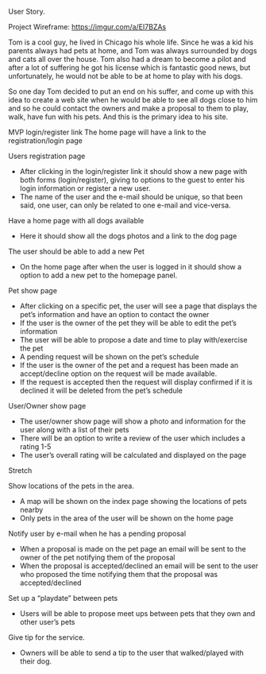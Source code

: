 User Story.

Project Wireframe: https://imgur.com/a/EI7BZAs 

Tom is a cool guy, he lived in Chicago his whole life. Since he was a kid his parents always had pets at home, and Tom was always surrounded by dogs and cats all over the house.
Tom also had a dream to become a pilot and after a lot of suffering he got his license which is fantastic good news, but unfortunately, he would not be able to be at home to play with his dogs.

So one day Tom decided to put an end on his suffer, and come up with this idea to create a web site when he would be able to see all dogs close to him and so he could contact the owners and make a proposal to them to play, walk, have fun with his pets. And this is the primary idea to his site.

MVP
login/register link
The home page will have a link to the registration/login page

Users registration page
* After clicking in the login/register link it should show a new page with both forms (login/register), giving to options to the guest to enter his login information or register a new user.
* The name of the user and the e-mail should be unique, so that been said, one user, can only be related to one e-mail and vice-versa.

Have a home page with all dogs available 
* Here it should show all the dogs photos and a link to the dog page

The user should be able to add a new Pet
* On the home page after when the user is logged in it should show a option to add a new pet to the homepage panel.

Pet show page
* After clicking on a specific pet, the user will see a page that displays the pet’s information and have an option to contact the owner
* If the user is the owner of the pet they will be able to edit the pet’s information
* The user will be able to propose a date and time to play with/exercise the pet
* A pending request will be shown on the pet’s schedule
* If the user is the owner of the pet and a request has been made an accept/decline option on the request will be made available.
* If the request is accepted then the request will display confirmed if it is declined it will be deleted from the pet’s schedule

User/Owner show page
* The user/owner show page will show a photo and information for the user along with a list of their pets
* There will be an option to write a review of the user which includes a rating 1-5
* The user’s overall rating will be calculated and displayed on the page 

Stretch 

Show locations of the pets in the area.
* A map will be shown on the index page showing the locations of pets nearby
* Only pets in the area of the user will be shown on the home page

Notify user by e-mail when he has a pending proposal
* When a proposal is made on the pet page an email will be sent to the owner of the pet notifying them of the proposal
* When the proposal is accepted/declined an email will be sent to the user who proposed the time notifying them that the proposal was accepted/declined

Set up a “playdate” between pets
* Users will be able to propose meet ups between pets that they own and other user’s pets

Give tip for the service.
* Owners will be able to send a tip to the user that walked/played with their dog.



